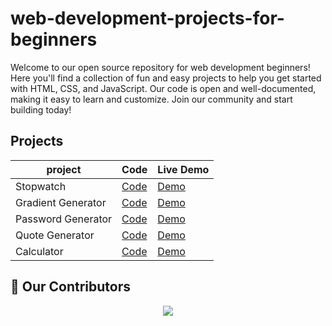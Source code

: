 # web-development-projects-for-beginners
Welcome to our open source repository for web development beginners! Here you'll find a collection of fun and easy projects to help you get started with HTML, CSS, and JavaScript. Our code is open and well-documented, making it easy to learn and customize. Join our community and start building today!


## Projects

| project | Code | Live Demo |
| ----- | ---- | --------- |
|Stopwatch| [Code](https://github.com/Husayn01/Stopwatch)| [Demo](https://stopwatch-husayn01.vercel.app/)|
|Gradient Generator| [Code](https://github.com/Husayn01/Css-Gradient-Generator)|[Demo](https://css-gradient-generator-black.vercel.app/)|
|Password Generator| [Code](https://github.com/Husayn01/password-generator)| [Demo](https://password-generator02.netlify.app/)|
|Quote Generator | [Code](https://github.com/Husayn01/Random-Quote-Generator)| [Demo](https://app.netlify.com/sites/random-quote-generator01/)|
|Calculator | [Code](https://github.com/Husayn01/Javascript-calculator)| [Demo](https://html-calculator.netlify.app/)|


## :handshake: Our Contributors

<a href="https://github.com/Husayn01/web-development-projects-for-beginners"><p align="center">
  <img src="https://contrib.rocks/image?repo=Husayn01/web-development-projects-for-beginners" style="float:none;" /></p>
</a>
